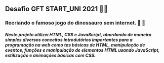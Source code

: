 ## Desafio GFT START_UNI 2021 :man_technologist: 

### Recriando o famoso jogo do dinossauro sem internet.  :no_entry_sign:  :cactus: 

##### Neste projeto utilizei HTML, CSS e JavaScript, abordando de maneira simples diversos conceitos introdutórios importantes para a programação na web como tas básicas de HTML, manipulação de eventos, funções e manipulação de elementos HTML usando JavaScript, estilização e animações básicas com CSS. 
